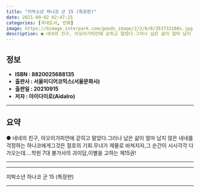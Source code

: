 ```yaml
---
title: "지박소년 하나코 군 15 (특장판)"
date: 2021-09-02 02:47:25
categories: [국내도서, 만화]
image: https://bimage.interpark.com/goods_image/2/2/6/0/353732260s.jpg
description: ● 네네의 친구, 아오이가피안에 갇히고 말았다.그러나 남은 삶이 얼마 남지 않은 네네를 걱정하는 하나코에게그것은 절호의 기회.무녀가 제물로 바쳐지자,그 순간이 시시각각 다가오는데….학원 7대 불가사의 괴이담,이별을 고하는 제15권!
---
```


## **정보**

- **ISBN : 8820025688135**
- **출판사 : 서울미디어코믹스(서울문화사)**
- **출판일 : 20210915**
- **저자 : 아이다이로(AidaIro)**

------



## **요약**

●  네네의 친구, 아오이가피안에 갇히고 말았다.그러나 남은 삶이 얼마 남지 않은 네네를 걱정하는 하나코에게그것은 절호의 기회.무녀가 제물로 바쳐지자,그 순간이 시시각각 다가오는데….학원 7대 불가사의 괴이담,이별을 고하는 제15권!

------



------


지박소년 하나코 군 15 (특장판) 

------


